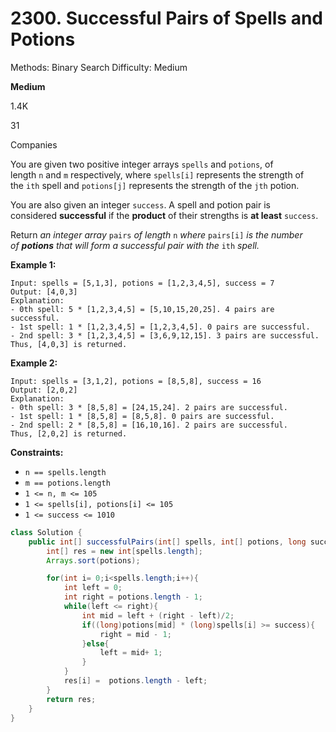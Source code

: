 # 2300. Successful Pairs of Spells and Potions

Methods: Binary Search
Difficulty: Medium

**Medium**

1.4K

31

Companies

You are given two positive integer arrays `spells` and `potions`, of length `n` and `m` respectively, where `spells[i]` represents the strength of the `ith` spell and `potions[j]` represents the strength of the `jth` potion.

You are also given an integer `success`. A spell and potion pair is considered **successful** if the **product** of their strengths is **at least** `success`.

Return *an integer array* `pairs` *of length* `n` *where* `pairs[i]` *is the number of **potions** that will form a successful pair with the* `ith` *spell.*

**Example 1:**

```
Input: spells = [5,1,3], potions = [1,2,3,4,5], success = 7
Output: [4,0,3]
Explanation:
- 0th spell: 5 * [1,2,3,4,5] = [5,10,15,20,25]. 4 pairs are successful.
- 1st spell: 1 * [1,2,3,4,5] = [1,2,3,4,5]. 0 pairs are successful.
- 2nd spell: 3 * [1,2,3,4,5] = [3,6,9,12,15]. 3 pairs are successful.
Thus, [4,0,3] is returned.

```

**Example 2:**

```
Input: spells = [3,1,2], potions = [8,5,8], success = 16
Output: [2,0,2]
Explanation:
- 0th spell: 3 * [8,5,8] = [24,15,24]. 2 pairs are successful.
- 1st spell: 1 * [8,5,8] = [8,5,8]. 0 pairs are successful.
- 2nd spell: 2 * [8,5,8] = [16,10,16]. 2 pairs are successful.
Thus, [2,0,2] is returned.

```

**Constraints:**

- `n == spells.length`
- `m == potions.length`
- `1 <= n, m <= 105`
- `1 <= spells[i], potions[i] <= 105`
- `1 <= success <= 1010`

```java
class Solution {
    public int[] successfulPairs(int[] spells, int[] potions, long success) {
        int[] res = new int[spells.length];
        Arrays.sort(potions);

        for(int i= 0;i<spells.length;i++){
            int left = 0;
            int right = potions.length - 1;
            while(left <= right){
                int mid = left + (right - left)/2;
                if((long)potions[mid] * (long)spells[i] >= success){
                    right = mid - 1;
                }else{
                    left = mid+ 1;
                }
            }
            res[i] =  potions.length - left;
        }
        return res;
    }
}
```